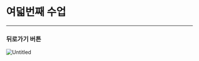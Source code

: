 # 여덟번째 수업

---

### 뒤로가기 버튼

![Untitled](%E1%84%8B%E1%85%A7%E1%84%83%E1%85%A5%E1%86%B2%E1%84%87%E1%85%A5%E1%86%AB%E1%84%8D%E1%85%A2%20e0c22/Untitled.png)